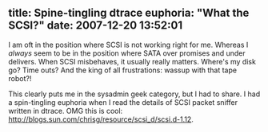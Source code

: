 title: Spine-tingling dtrace euphoria: "What the SCSI?"
date: 2007-12-20 13:52:01
---

<p>I am oft in the position where SCSI is not working right for me.  Whereas I <i>always</i> seem to be in the position where SATA over promises and under delivers.  When SCSI misbehaves, it usually really matters.  Where's my disk go?  Time outs?  And the king of all frustrations: wassup with that tape robot?!</p>  <p>This clearly puts me in the sysadmin geek category, but I had to share.  I had a spin-tingling euphoria when I read the details of SCSI packet sniffer written in dtrace. OMG this is cool: <a href="http://blogs.sun.com/chrisg/resource/scsi_d/scsi.d-1.12">http://blogs.sun.com/chrisg/resource/scsi_d/scsi.d-1.12</a>.</p>
